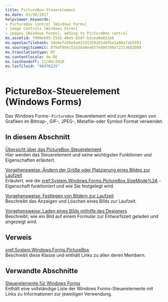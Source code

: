 ```yaml
---
title: PictureBox-Steuerelement
ms.date: 03/30/2017
helpviewer_keywords:
- PictureBox control [Windows Forms]
- image controls [Windows Forms]
- images [Windows Forms], adding to PictureBox control
ms.assetid: f900eb93-25d5-40e5-b5df-b3cea0e831b6
ms.openlocfilehash: 34e6e7a58e8a022d1359281ddfbe1a90a7ab5593
ms.sourcegitcommit: 9f6df084c53a3da0ea657ed0d708a72213683084
ms.translationtype: MT
ms.contentlocale: de-DE
ms.lasthandoff: 12/09/2020
ms.locfileid: "96976225"
---
```

# <a name="picturebox-control-windows-forms"></a>PictureBox-Steuerelement (Windows Forms)
Das Windows Forms- `PictureBox` Steuerelement wird zum Anzeigen von Grafiken im Bitmap-, GIF-, JPEG-, Metafile-oder Symbol Format verwendet.  
  
## <a name="in-this-section"></a>In diesem Abschnitt  
 [Übersicht über das PictureBox-Steuerelement](picturebox-control-overview-windows-forms.md)  
 Hier werden das Steuerelement und seine wichtigsten Funktionen und Eigenschaften erläutert.  
  
 [Vorgehensweise: Ändern der Größe oder Platzierung eines Bildes zur Laufzeit](how-to-modify-the-size-or-placement-of-a-picture-at-run-time-windows-forms.md)  
 Erläutert, wie die <xref:System.Windows.Forms.PictureBox.SizeMode%2A> -Eigenschaft funktioniert und wie Sie festgelegt wird.  
  
 [Vorgehensweise: Festlegen von Bildern zur Laufzeit](how-to-set-pictures-at-run-time-windows-forms.md)  
 Beschreibt das Anzeigen und Löschen eines Bilds zur Laufzeit.  
  
 [Vorgehensweise: Laden eines Bilds mithilfe des Designers](how-to-load-a-picture-using-the-designer-windows-forms.md)  
 Beschreibt, wie ein Bild auf einem Formular zur Entwurfszeit geladen und angezeigt wird.  
  
## <a name="reference"></a>Verweis  
 <xref:System.Windows.Forms.PictureBox>  
 Beschreibt diese Klasse und enthält Links zu allen deren Membern.  
  
## <a name="related-sections"></a>Verwandte Abschnitte  
 [Steuerelemente für Windows Forms](controls-to-use-on-windows-forms.md)  
 Enthält eine vollständige Liste der Windows Forms-Steuerelemente mit Links zu Informationen zur jeweiligen Verwendung.
